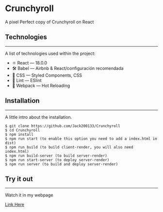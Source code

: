 # Crunchyroll
A pixel Perfect copy of Crunchyroll on React
## Technologies
***
A list of technologies used within the project:
*    ⚛ React — 18.0.0
*    🛠 Babel — Airbnb & React/configuración recomendada
*    💅 CSS — Styled Components, CSS
*    💖 Lint — ESlint
*    🚀 Webpack — Hot Reloading
## Installation
***
A little intro about the installation. 
```
$ git clone https://github.com/Jack200133/Crunchyroll
$ cd Crunchyroll
$ npm install
$ npm run start (to enable this option you need to add a index.html in dist)
$ npm run build (to build client-render, you will also need index.html)
$ npm run build-server (to build server-render)
$ npm run start-server (to deploy server-render)
$ npm run server (to build and deploy server-render)
```
 
## Try it out
***
Watch it in my webpage

[Link Here](http://crunchyroll.juanangelcarrera.xyz/)
